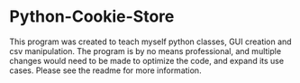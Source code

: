 # Python-Cookie-Store
This program was created to teach myself python classes, GUI creation and csv manipulation. The program is by no means professional, and multiple changes would need to be made to optimize the code, and expand its use cases. Please see the readme for more information.
